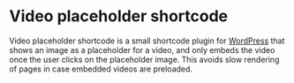# Video placeholder shortcode

Video placeholder shortcode is a small shortcode plugin for [WordPress](http://wordpress.org) that shows an image as a placeholder for a video, and only embeds the video once the user clicks on the placeholder image. This avoids slow rendering of pages in case embedded videos are preloaded.

